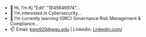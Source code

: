 - 👋 Hi, I’m Kj "Edit" "@45646974"...
- 👀 I’m interested in Cybersecurity...
- 🌱 I’m currently learning (GRC) Governance Risk Management & Compliance...
- 📫 Email: kgre929@wgu.edu | Linkedin: [Linkedin.com/](https://www.linkedin.com/in/green-kj/)
